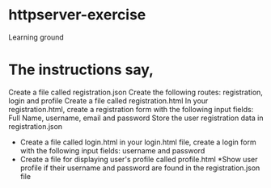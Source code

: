 # httpserver-exercise
Learning ground
# The instructions say,

Create a file called registration.json 
Create the following routes: registration, login and profile
Create a file called registration.html
In your registration.html, create a registration form with the following input fields: Full Name, username, email and password
Store the user registration data in registration.json
* Create a file called login.html
in your login.html file, create a login form with the following input fields: username and password
* Create a file for displaying user's profile called profile.html
 *Show user profile if their username and password are found in the registration.json file